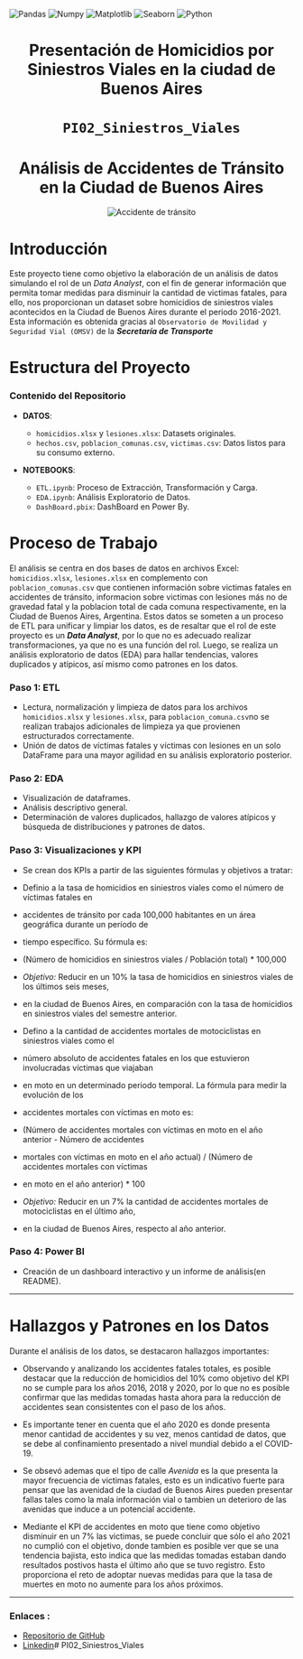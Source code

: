 ![Pandas](https://img.shields.io/badge/-Pandas-333333?style=flat&logo=pandas)
![Numpy](https://img.shields.io/badge/-Numpy-333333?style=flat&logo=numpy)
![Matplotlib](https://img.shields.io/badge/-Matplotlib-333333?style=flat&logo=matplotlib)
![Seaborn](https://img.shields.io/badge/-Seaborn-333333?style=flat&logo=seaborn)
![Python](https://img.shields.io/badge/-Python-333333?style=flat&logo=python)

<h1 align='center'>
 <b>Presentación de Homicidios por Siniestros Viales en la ciudad de Buenos Aires</b>
</h1>

# <h1 align="center">**`PI02_Siniestros_Viales`**</h1>

<h1 align='center'>
 <b>Análisis de Accidentes de Tránsito en la Ciudad de Buenos Aires</b>
</h1>

<p align='center'>
<img src="https://ahorraseguros.mx/wp-content/uploads/2022/12/siniestro.jpg" alt="Accidente de tránsito">
</p>

# Introducción

Este proyecto tiene como objetivo la elaboración de un análisis de datos simulando el rol de un *Data Analyst*, con el fin de generar información que permita tomar medidas para disminuir la cantidad de victimas fatales, para ello, nos proporcionan un dataset sobre homicidios de siniestros viales acontecidos en la Ciudad de Buenos Aires durante el  periodo 2016-2021. Esta información es obtenida gracias al `Observatorio de Movilidad y Seguridad Vial (OMSV)` de la ***Secretaría de Transporte***

# Estructura del Proyecto

### Contenido del Repositorio

- **DATOS**:
  - `homicidios.xlsx` y `lesiones.xlsx`: Datasets originales.
  - `hechos.csv`, `poblacion_comunas.csv`, `victimas.csv`: Datos listos para su consumo externo.
  

- **NOTEBOOKS**:
  - `ETL.ipynb`: Proceso de Extracción, Transformación y Carga.
  - `EDA.ipynb`: Análisis Exploratorio de Datos.
  - `DashBoard.pbix`: DashBoard en Power By.

# Proceso de Trabajo

El análisis se centra en dos bases de datos en archivos Excel: `homicidios.xlsx`, `lesiones.xlsx` en complemento con `poblacion_comunas.csv` que contienen información sobre victimas fatales en accidentes de tránsito, informacion sobre victimas con lesiones más no de gravedad fatal y la poblacion total de cada comuna respectivamente, en la Ciudad de Buenos Aires, Argentina. Estos datos se someten a un proceso de ETL para unificar y limpiar los datos, es de resaltar que el rol de este proyecto es un ***Data Analyst***, por lo que no es adecuado realizar transformaciones, ya que no es una función del rol. Luego, se realiza un análisis exploratorio de
datos (EDA) para hallar tendencias, valores duplicados y atípicos, así mismo como patrones en los datos.

### Paso 1: ETL

- Lectura, normalización y limpieza de datos para los archivos `homicidios.xlsx` y `lesiones.xlsx`,
para `poblacion_comuna.csv`no se realizan trabajos adicionales de limpieza ya que provienen estructurados 
correctamente.
- Unión de datos de víctimas fatales y víctimas con lesiones en un solo DataFrame para una mayor agilidad en su análisis exploratorio posterior.

### Paso 2: EDA

- Visualización de dataframes.
- Análisis descriptivo general.
- Determinación de valores duplicados, hallazgo de valores atípicos y búsqueda de distribuciones y patrones de datos.

### Paso 3: Visualizaciones y KPI

- Se crean dos KPIs a partir de las siguientes fórmulas y objetivos a tratar:

- Definio a la tasa de homicidios en siniestros viales como el número de víctimas fatales en 
-    accidentes de tránsito por cada 100,000 habitantes en un área geográfica durante un período de 
-    tiempo específico. Su fórmula es:
-    (Número de homicidios en siniestros viales / Población total) * 100,000
- *Objetivo:* Reducir en un 10% la tasa de homicidios en siniestros viales de los últimos seis meses,
-    en la ciudad de Buenos Aires, en comparación con la tasa de homicidios en siniestros viales del semestre anterior.
- Defino a la cantidad de accidentes mortales de motociclistas en siniestros viales como el 
-    número absoluto de accidentes fatales en los que estuvieron involucradas víctimas que viajaban 
-    en moto en un determinado periodo temporal. La fórmula para medir la evolución de los 
-    accidentes mortales con víctimas en moto es: 
-    (Número de accidentes mortales con víctimas en moto en el año anterior - Número de accidentes 
-    mortales con víctimas en moto en el año actual) / (Número de accidentes mortales con víctimas 
-    en moto en el año anterior) * 100
- *Objetivo:* Reducir en un 7% la cantidad de accidentes mortales de motociclistas en el último año, 
-    en la ciudad de Buenos Aires, respecto al año anterior.


### Paso 4: Power BI

- Creación de un dashboard interactivo y un informe de análisis(en README).

********************************************************************


# Hallazgos y Patrones en los Datos

Durante el análisis de los datos, se destacaron hallazgos importantes:

- Observando y analizando los accidentes fatales totales, es posible destacar que la reducción de homicidios del 10% como objetivo del KPI no se cumple para los años 2016, 2018 y 2020, por lo que no es posible confirmar que las medidas tomadas hasta ahora para la reducción de accidentes sean consistentes con el paso de los años.
- Es importante tener en cuenta que el año 2020 es donde presenta menor cantidad de accidentes y su vez, menos cantidad de datos, que se debe al confinamiento presentado a nivel mundial debido a el COVID-19.
- Se obsevó ademas que el tipo de calle *Avenida* es la que presenta la mayor frecuencia de victimas fatales, esto es un indicativo fuerte para pensar que las avenidad de la ciudad de Buenos Aires pueden presentar fallas tales como la mala información vial o tambien un deterioro de las avenidas que induce a un potencial accidente.

- Mediante el KPI de accidentes en moto que tiene como objetivo disminuir en un 7% las victimas, se puede concluir que sólo el año 2021 no cumplió con el objetivo, donde tambien es posible ver que se una tendencia bajista, esto indica que las medidas tomadas estaban dando resultados postivos hasta el último año que se tuvo registro. Esto proporciona el reto de adoptar nuevas medidas para que la tasa de muertes en moto no aumente para los años próximos.


***

### Enlaces :

* [Repositorio de GitHub](https://github.com/santiagrueda/PI02_Siniestros_Viales)
* [Linkedin](https://www.linkedin.com/in/santiago-rueda-mira-050b55113/)# PI02_Siniestros_Viales
